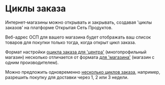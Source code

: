 # Циклы заказа

Интернет-магазины можно открывать и закрывать, создавая 'циклы заказов' на платформе Открытая Сеть Продуктов.

Веб-адрес ОСП для вашего магазина будет отображать ваш список товаров для покупки только тогда, когда открыт цикл заказа.

Формат настройки [oцикла заказа для 'центра'](order-cycles-for-hubs.md) \(многопрофильный магазин\) несколько отличается от формата [для 'магазина'](order-cycles-for-producers.md) \(магазин с одним производителем\).

Можно предложить одновременно [несколько циклов заказа](opening-more-than-one-order-cycle.md), например, разрешить покупку для доставки через 1, 2 или 3 недели.

